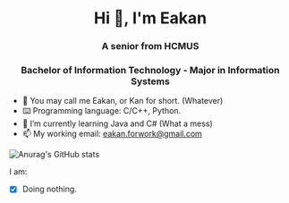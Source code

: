 <h1 align="center">Hi 👋, I'm Eakan</h1>
<h3 align="center">A senior from HCMUS</h3>
<h3 align="center">Bachelor of Information Technology - Major in Information Systems</h3>

- 👯 You may call me Eakan, or Kan for short. (Whatever)
- ⌨️ Programming language: C/C++, Python.
- 🌱 I’m currently learning Java and C# (What a mess)
- 📫 My working email: eakan.forwork@gmail.com

![Anurag's GitHub stats](https://github-readme-stats.vercel.app/api?username=HCMUS-Eakan&show_icons=true&theme=radical)

I am:
- [x] Doing nothing.
